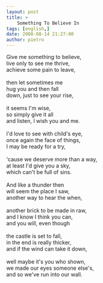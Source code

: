 ```yaml
---
layout: post
title: >
    Something To Believe In
tags: [english,]
date: 2008-08-14 21:27:00
author: pietro
---
```

Give me something to believe,<br/>live only to see me thrive,<br/>achieve some pain to leave,<br/><br/>then let sometimes me<br/>hug you and then fall<br/>down, just to see your rise,<br/><br/>it seems I'm wise,<br/>so simply give it all<br/>and listen, I wish you and me.<br/><br/>I'd love to see with child's eye,<br/>once again the face of things,<br/>I may be ready for a try,<br/><br/>'cause we deserve more than a way,<br/>at least I'd give you a sky,<br/>which can't be full of sins.<br/><br/>And like a thunder then<br/>will seem the place I saw,<br/>another way to hear the when,<br/><br/>another brick to be made in raw,<br/>and I know I think you can,<br/>and you will, even though<br/><br/>the castle is set to fall,<br/>in the end is really thicker,<br/>and if the wind can take it down,<br/><br/>well maybe it's you who shown,<br/>we made our eyes someone else's,<br/>and so we've run into our wall.
